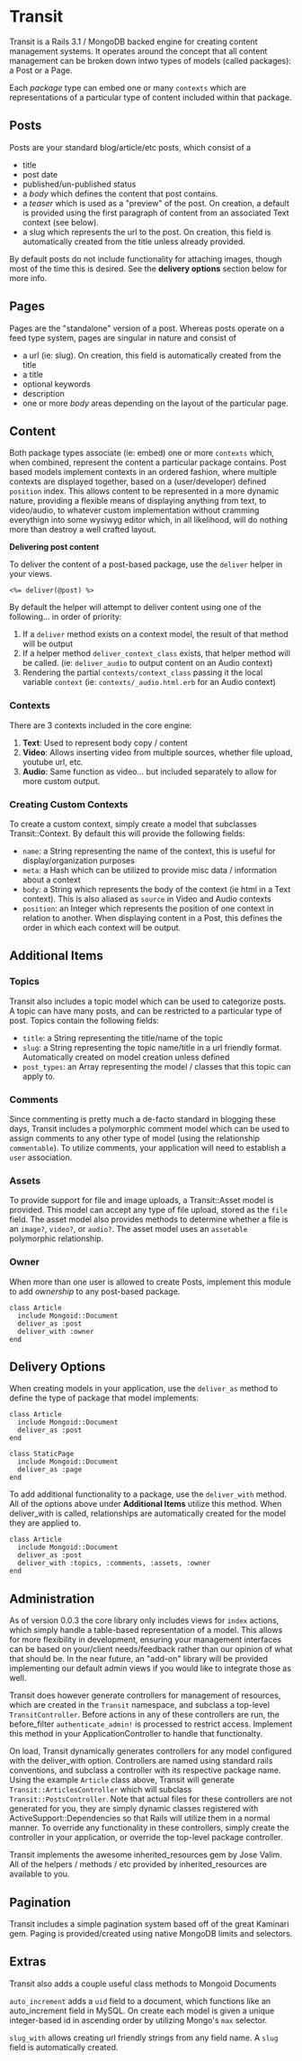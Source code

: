 # Transit

Transit is a Rails 3.1 / MongoDB backed engine for creating content management systems. It operates around the concept that all content management can be 
broken down intwo types of models (called packages): a Post or a Page. 

Each *package* type can embed one or many `contexts` which are representations of a particular type of content included within that package.

## Posts

Posts are your standard blog/article/etc posts, which consist of a 
* title
* post date
* published/un-published status
* a *body* which defines the content that post contains.
* a *teaser* which is used as a "preview" of the post. On creation, a default is provided using the first paragraph of content from an associated Text context (see below).
* a slug which represents the url to the post. On creation, this field is automatically created from the title unless already provided.

By default posts do not include functionality for attaching images, though most of the time this is desired. See the **delivery options** section below for more info.

## Pages

Pages are the "standalone" version of a post. Whereas posts operate on a feed type system, pages are singular in nature and consist of
* a url (ie: slug). On creation, this field is automatically created from the title
* a title
* optional keywords
* description
* one or more *body* areas depending on the layout of the particular page.


## Content

Both package types associate (ie: embed) one or more `contexts` which, when combined, represent the content a particular package contains. 
Post based models implement contexts in an ordered fashion, where multiple contexts are displayed together, based on a (user/developer) defined `position` index. This 
allows content to be represented in a more dynamic nature, providing a flexible means of displaying anything from text, to video/audio, to whatever custom implementation 
without cramming everythign into some wysiwyg editor which, in all likelihood, will do nothing more than destroy a well crafted layout. 

**Delivering post content**

To deliver the content of a post-based package, use the `deliver` helper in your views. 
	
	<%= deliver(@post) %>
	
By default the helper will attempt to deliver content using one of the following... in order of priority:

1. If a `deliver` method exists on a context model, the result of that method will be output
2. If a helper method `deliver_context_class` exists, that helper method will be called. (ie: `deliver_audio` to output content on an Audio context)
3. Rendering the partial `contexts/context_class` passing it the local variable `context` (ie: `contexts/_audio.html.erb` for an Audio context)

### Contexts

There are 3 contexts included in the core engine:

1. **Text**: Used to represent body copy / content
2. **Video**: Allows inserting video from multiple sources, whether file upload, youtube url, etc.
3. **Audio**: Same function as video... but included separately to allow for more custom output.

### Creating Custom Contexts

To create a custom context, simply create a model that subclasses Transit::Context. By default this will provide the following fields:
* `name`: a String representing the name of the context, this is useful for display/organization purposes
* `meta`: a Hash which can be utilized to provide misc data / information about a context
* `body`: a String which represents the body of the context (ie html in a Text context). This is also aliased as `source` in Video and Audio contexts
* `position`: an Integer which represents the position of one context in relation to another. When displaying content in a Post, this defines the order in which each context will be output.

## Additional Items

### Topics

Transit also includes a topic model which can be used to categorize posts. A topic can have many posts, and can be restricted to a particular type of post. 
Topics contain the following fields:
* `title`: a String representing the title/name of the topic
* `slug`: a String representing the topic name/title in a url friendly format. Automatically created on model creation unless defined
* `post_types`: an Array representing the model / classes that this topic can apply to. 

### Comments

Since commenting is pretty much a de-facto standard in blogging these days, Transit includes a polymorphic comment model which can be used to assign comments to any other type of model (using the relationship `commentable`).
To utilize comments, your application will need to establish a `user` association.

### Assets

To provide support for file and image uploads, a Transit::Asset model is provided. This model can accept any type of file upload, stored as the `file` field. 
The asset model also provides methods to determine whether a file is an `image?`, `video?`, or `audio?`. The asset model uses an `assetable` polymorphic relationship.

### Owner

When more than one user is allowed to create Posts, implement this module to add *ownership* to any post-based package.

	class Article
	  include Mongoid::Document
	  deliver_as :post
	  deliver_with :owner
	end

## Delivery Options

When creating models in your application, use the `deliver_as` method to define the type of package that model implements:

	class Article
	  include Mongoid::Document
	  deliver_as :post
	end
	
	class StaticPage
	  include Mongoid::Document
	  deliver_as :page
	end
	
To add additional functionality to a package, use the `deliver_with` method. All of the options above under **Additional Items** utilize this method. When deliver_with is called, relationships are automatically created for the model 
they are applied to. 

	class Article
	  include Mongoid::Document
	  deliver_as :post
	  deliver_with :topics, :comments, :assets, :owner
	end
	
## Administration

As of version 0.0.3 the core library only includes views for `index` actions, which simply handle a table-based representation of a model. This allows for more flexibility in development, ensuring your 
management interfaces can be based on your/client needs/feedback rather than our opinion of what that should be. In the near future, an "add-on" library will be provided implementing our default 
admin views if you would like to integrate those as well. 

Transit does however generate controllers for management of resources, which are created in the `Transit` namespace, and subclass a top-level `TransitController`. 
Before actions in any of these controllers are run, the before_filter `authenticate_admin!` is processed to restrict access. Implement this method in your ApplicationController to handle that functionalty.

On load, Transit dynamically generates controllers for any model configured with the deliver_with option. Controllers are named using standard rails conventions, and subclass a controller with its respective 
package name. Using the example `Article` class above, Transit will generate `Transit::ArticlesController` which will subclass `Transit::PostsController`. Note that actual files for these controllers are not generated 
for you, they are simply dynamic classes registered with ActiveSupport::Dependencies so that Rails will utilize them in a normal manner. To override any functionality in these controllers, simply create the 
controller in your application, or override the top-level package controller.

Transit implements the awesome inherited_resources gem by Jose Valim. All of the helpers / methods / etc provided by inherited_resources are available to you.

## Pagination

Transit includes a simple pagination system based off of the great Kaminari gem. Paging is provided/created using native MongoDB limits and selectors. 

## Extras

Transit also adds a couple useful class methods to Mongoid Documents

`auto_increment` adds a `uid` field to a document, which functions like an auto_increment field in MySQL. On create each model is given a unique integer-based id in ascending order 
by utilizing Mongo's `max` selector.

`slug_with` allows creating url friendly strings from any field name. A `slug` field is automatically created.